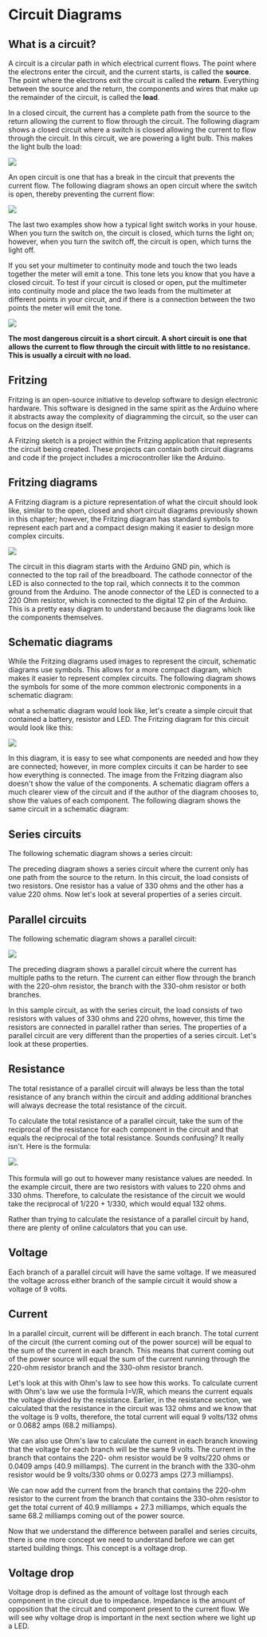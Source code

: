 # Circuit Diagrams
## What is a circuit?

A circuit is a circular path in which electrical current flows. The point where the electrons enter the
circuit, and the current starts, is called the **source**. The point where the
electrons exit the circuit is called the **return**. Everything between the source
and the return, the components and wires that make up the remainder of the
circuit, is called the **load**.

In a closed circuit, the current has a complete path from the source to the
return allowing the current to flow through the circuit. The following
diagram shows a closed circuit where a switch is closed allowing the current
to flow through the circuit. In this circuit, we are powering a light bulb. This
makes the light bulb the load:

![](https://encrypted-tbn0.gstatic.com/images?q=tbn:ANd9GcRUYK9PwhNB1PufaZkRff386_5vcjichjESwA&usqp=CAU)

An open circuit is one that has a break in the circuit that prevents the current
flow. The following diagram shows an open circuit where the switch is open,
thereby preventing the current flow:

![](https://encrypted-tbn0.gstatic.com/images?q=tbn:ANd9GcRUYK9PwhNB1PufaZkRff386_5vcjichjESwA&usqp=CAU)

The last two examples show how a typical light switch works in your house.
When you turn the switch on, the circuit is closed, which turns the light on;
however, when you turn the switch off, the circuit is open, which turns the
light off.

If you set your multimeter to continuity mode and touch the two leads
together the meter will emit a tone. This tone lets you know that you have a
closed circuit. To test if your circuit is closed or open, put the multimeter
into continuity mode and place the two leads from the multimeter at different
points in your circuit, and if there is a connection between the two points the
meter will emit the tone.

![](http://i.imgur.com/GgKKjYC.jpg)

**The most dangerous circuit is a short circuit. A short circuit is one that
allows the current to flow through the circuit with little to no resistance. This
is usually a circuit with no load.**

## Fritzing

Fritzing is an open-source initiative to develop software to design electronic
hardware. This software is designed in the same spirit as the Arduino where
it abstracts away the complexity of diagramming the circuit, so the user can
focus on the design itself.

A Fritzing sketch is a
project within the Fritzing application that represents the circuit being
created. These projects can contain both circuit diagrams and code if the
project includes a microcontroller like the Arduino.

## Fritzing diagrams

A Fritzing diagram is a picture representation of what the circuit should
look like, similar to the open, closed and short circuit diagrams previously
shown in this chapter; however, the Fritzing diagram has standard symbols
to represent each part and a compact design making it easier to design more
complex circuits.

![](https://static.packt-cdn.com/products/9781788830584/graphics/assets/6b735ddb-6ffe-4c2e-a65a-742444130543.png)

The circuit in this diagram starts with the Arduino GND pin, which is
connected to the top rail of the breadboard. The cathode connector of the
LED is also connected to the top rail, which connects it to the common
ground from the Arduino. The anode connector of the LED is connected to
a 220 Ohm resistor, which is connected to the digital 12 pin of the Arduino.
This is a pretty easy diagram to understand because the diagrams look like
the components themselves.

## Schematic diagrams
While the Fritzing diagrams used images to represent the circuit, schematic
diagrams use symbols. This allows for a more compact diagram, which
makes it easier to represent complex circuits. The following diagram shows
the symbols for some of the more common electronic components in a
schematic diagram:


what a schematic diagram would look like, let's create a simple circuit that
contained a battery, resistor and LED. The Fritzing diagram for this circuit
would look like this:

![](https://www.mouser.hn/blog/Portals/11/MikeParksPhotos/Screen%20Shot%202014-04-08%20at%209.33.35%20AM.png)

In this diagram, it is easy to see what components are needed and how they
are connected; however, in more complex circuits it can be harder to see
how everything is connected. The image from the Fritzing diagram also
doesn't show the value of the components. A schematic diagram offers a
much clearer view of the circuit and if the author of the diagram chooses to,
show the values of each component. The following diagram shows the same
circuit in a schematic diagram:






## Series circuits

The following schematic diagram shows a series circuit:

The preceding diagram shows a series circuit where the current only has
one path from the source to the return. In this circuit, the load consists of
two resistors. One resistor has a value of 330 ohms and the other has a
value 220 ohms. Now let's look at several properties of a series circuit.





## Parallel circuits
The following schematic diagram shows a parallel circuit:

![](https://www.google.com/imgres?imgurl=https%3A%2F%2Ft.pimg.jp%2F022%2F313%2F726%2F1%2F22313726.jpg&imgrefurl=https%3A%2F%2Fwww.pixtastock.com%2Fillustration%2F22313726&tbnid=UWTXURsFSffVxM&vet=12ahUKEwin9aC985v4AhXFkGoFHUAtA5UQMygAegUIARCyAQ..i&docid=h4zh3NAahFozEM&w=450&h=469&q=parallel%20circuits&client=ubuntu&ved=2ahUKEwin9aC985v4AhXFkGoFHUAtA5UQMygAegUIARCyAQ)

The preceding diagram shows a parallel circuit where the current has multiple paths to the
return. The current can either flow through the branch with the 220-ohm resistor, the
branch with the 330-ohm resistor or both branches.

In this sample circuit, as with the series circuit, the load consists of two resistors with values
of 330 ohms and 220 ohms, however, this time the resistors are connected in parallel rather
than series. The properties of a parallel circuit are very different than the properties of a
series circuit. Let's look at these properties.

## Resistance

The total resistance of a parallel circuit will always be less than the total resistance of any
branch within the circuit and adding additional branches will always decrease the total
resistance of the circuit.

To calculate the total resistance of a parallel circuit, take the sum of the reciprocal of the
resistance for each component in the circuit and that equals the reciprocal of the total
resistance. Sounds confusing? It really isn't. Here is the formula:

![](https://unicrom.com/wp-content/uploads/resistencias-en-paralelo.png).

This formula will go out to however many resistance values are needed. In the example
circuit, there are two resistors with values to 220 ohms and 330 ohms. Therefore, to
calculate the resistance of the circuit we would take the reciprocal of 1/220 + 1/330, which
would equal 132 ohms.

Rather than trying to calculate the resistance of a parallel circuit by hand, there are plenty
of online calculators that you can use.

## Voltage
Each branch of a parallel circuit will have the same voltage. If we measured the voltage
across either branch of the sample circuit it would show a voltage of 9 volts.

## Current
In a parallel circuit, current will be different in each branch. The total current of the circuit
(the current coming out of the power source) will be equal to the sum of the current in each
branch. This means that current coming out of the power source will equal the sum of the
current running through the 220-ohm resistor branch and the 330-ohm resistor branch.

Let's look at this with Ohm's law to see how this works. To calculate current with Ohm's
law we use the formula I=V/R, which means the current equals the voltage divided by the
resistance. Earlier, in the resistance section, we calculated that the resistance in the circuit
was 132 ohms and we know that the voltage is 9 volts, therefore, the total current will equal
9 volts/132 ohms or 0.0682 amps (68.2 milliamps).

We can also use Ohm's law to calculate the current in each branch knowing that the voltage
for each branch will be the same 9 volts. The current in the branch that contains the 220-
ohm resistor would be 9 volts/220 ohms or 0.0409 amps (40.9 milliamps). The current in the
branch with the 330-ohm resistor would be 9 volts/330 ohms or 0.0273 amps (27.3
milliamps).

We can now add the current from the branch that contains the 220-ohm resistor to the
current from the branch that contains the 330-ohm resistor to get the total current of 40.9
milliamps + 27.3 milliamps, which equals the same 68.2 milliamps coming out of the power
source.

Now that we understand the difference between parallel and series circuits, there is one
more concept we need to understand before we can get started building things. This
concept is a voltage drop.


## Voltage drop

Voltage drop is defined as the amount of voltage lost through each component in the circuit
due to impedance. Impedance is the amount of opposition that the circuit and component
present to the current flow. We will see why voltage drop is important in the next section
where we light up a LED.





